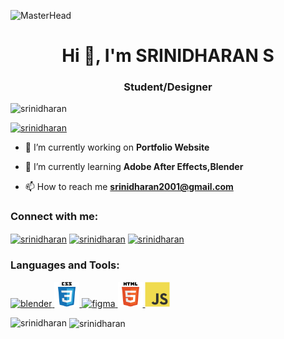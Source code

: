 ![MasterHead](https://media.licdn.com/dms/image/D5616AQG-XZREcSNeqg/profile-displaybackgroundimage-shrink_350_1400/0/1672927834063?e=1681344000&v=beta&t=xLWJdR2emVVC1xGY4StLP9IbGjPBI-mCbz2pci2NBfs)
<h1 align="center">Hi 👋, I'm SRINIDHARAN S</h1>
<h3 align="center"> Student/Designer</h3>




<p align="left"> <img src="https://komarev.com/ghpvc/?username=srinidharan&label=Profile%20views&color=0e75b6&style=flat" alt="srinidharan" /> </p>

<p align="left"> <a href="https://twitter.com/srinidharan" target="blank"><img src="https://img.shields.io/twitter/follow/srinidharan?logo=twitter&style=for-the-badge" alt="srinidharan" /></a> </p>

- 🔭 I’m currently working on **Portfolio Website**

- 🌱 I’m currently learning **Adobe After Effects,Blender**

- 📫 How to reach me **srinidharan2001@gmail.com**

<h3 align="left">Connect with me:</h3>
<p align="left">
<a href="https://twitter.com/srinidharan" target="blank"><img align="center" src="https://raw.githubusercontent.com/rahuldkjain/github-profile-readme-generator/master/src/images/icons/Social/twitter.svg" alt="srinidharan" height="30" width="40" /></a>
<a href="https://linkedin.com/in/srinidharan" target="blank"><img align="center" src="https://raw.githubusercontent.com/rahuldkjain/github-profile-readme-generator/master/src/images/icons/Social/linked-in-alt.svg" alt="srinidharan" height="30" width="40" /></a>
<a href="https://www.behance.net/srinidharan" target="blank"><img align="center" src="https://raw.githubusercontent.com/rahuldkjain/github-profile-readme-generator/master/src/images/icons/Social/behance.svg" alt="srinidharan" height="30" width="40" /></a>
</p>

<h3 align="left">Languages and Tools:</h3>
<p align="left"> <a href="https://www.blender.org/" target="_blank" rel="noreferrer"> <img src="https://download.blender.org/branding/community/blender_community_badge_white.svg" alt="blender" width="40" height="40"/> </a> <a href="https://www.w3schools.com/css/" target="_blank" rel="noreferrer"> <img src="https://raw.githubusercontent.com/devicons/devicon/master/icons/css3/css3-original-wordmark.svg" alt="css3" width="40" height="40"/> </a> <a href="https://www.figma.com/" target="_blank" rel="noreferrer"> <img src="https://www.vectorlogo.zone/logos/figma/figma-icon.svg" alt="figma" width="40" height="40"/> </a> <a href="https://www.w3.org/html/" target="_blank" rel="noreferrer"> <img src="https://raw.githubusercontent.com/devicons/devicon/master/icons/html5/html5-original-wordmark.svg" alt="html5" width="40" height="40"/> </a> <a href="https://developer.mozilla.org/en-US/docs/Web/JavaScript" target="_blank" rel="noreferrer"> <img src="https://raw.githubusercontent.com/devicons/devicon/master/icons/javascript/javascript-original.svg" alt="javascript" width="40" height="40"/> </a> </p>

<p><img align="left" src="https://github-readme-stats.vercel.app/api/top-langs?username=srinidharan&show_icons=true&locale=en&layout=compact" alt="srinidharan" /></p>

<p>&nbsp;<img align="center" src="https://github-readme-stats.vercel.app/api?username=srinidharan&show_icons=true&locale=en" alt="srinidharan" /></p>



